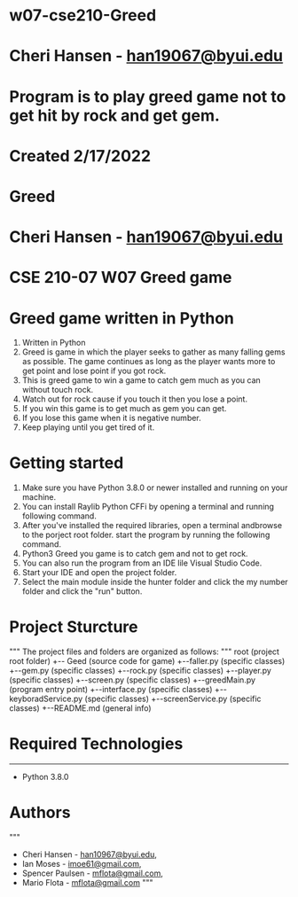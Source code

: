 # w07-cse210-Greed

# Cheri Hansen - han19067@byui.edu
# Program is to play greed game not to get hit by rock and get gem.
# Created 2/17/2022
# Greed
# Cheri Hansen - han19067@byui.edu
# CSE 210-07 W07 Greed game

# Greed game written in Python
1. Written in Python
2. Greed is game in which the player seeks to gather as many falling gems as possible. The game continues as long as the player wants more to get point and lose point if you got rock.
3. This is greed game to win a game to catch gem much as you can without touch rock.
4. Watch out for rock cause if you touch it then you lose a point.
5. If you win this game is to get much as gem you can get.
6. If you lose this game when it is negative number. 
7. Keep playing until you get tired of it.
# Getting started
1. Make sure you have Python 3.8.0 or newer installed and running on your machine. 
2. You can install Raylib Python CFFi by opening a terminal and running following command. 
3. After you've installed the required libraries, open a terminal andbrowse to the porject root folder. start the program by running the following command.
4. Python3 Greed you  game is to catch gem and not to get rock.
5. You can also run the program from an IDE lile Visual Studio Code. 
6. Start your IDE and open the project folder. 
7. Select the main module inside the hunter folder and click the  my number folder and click the "run" button. 

# Project Sturcture
"""
The project files and folders are organized as follows:
"""
root                        (project root folder)
+-- Geed            (source code for game)
    +--faller.py            (specific classes)
    +--gem.py               (specific classes)
    +--rock.py              (specific classes)
    +--player.py            (specific classes)
    +--screen.py            (specific classes)
    +--greedMain.py         (program entry point)
    +--interface.py         (specific classes)
    +--keyboradService.py   (specific classes)
    +--screenService.py     (specific classes)
    +--README.md            (general info)

# Required Technologies
---
* Python 3.8.0

# Authors
""" 
* Cheri Hansen - han10967@byui.edu, 
* Ian Moses - imoe61@gmail.com, 
* Spencer Paulsen - mflota@gmail.com,
* Mario Flota - mflota@gmail.com
"""
